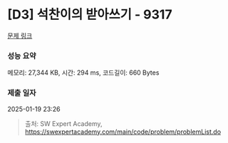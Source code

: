 # [D3] 석찬이의 받아쓰기 - 9317 

[문제 링크](https://swexpertacademy.com/main/code/problem/problemDetail.do?contestProbId=AW-hOY5KeEIDFAVg) 

### 성능 요약

메모리: 27,344 KB, 시간: 294 ms, 코드길이: 660 Bytes

### 제출 일자

2025-01-19 23:26



> 출처: SW Expert Academy, https://swexpertacademy.com/main/code/problem/problemList.do